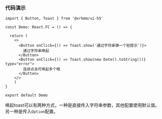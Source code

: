 ### 代码演示

```tsx
import { Button, Toast } from '@xrkmm/ui-h5'

const Demo: React.FC = () => {

  return (
    <>
      <Button onClick={() => Toast.show('通过字符串弹一个轻提示')}>
        通过字符串唤起
      </Button>
      <Button onClick={() => Toast.show(new Date().toString())} type="error">
        连续点击可唤起多个哦
      </Button>
    </>
    )
}

export default Demo
```
唤起toast可以有两种方式，一种是直接传入字符串参数，其他配置使用默认值。另一种是传入`Option`配置。
